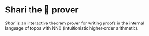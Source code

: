 # Shari the 🍣 prover

*Shari* is an interactive theorem prover for writing proofs in the internal language of topos with NNO (intuitionistic higher-order arithmetic).
